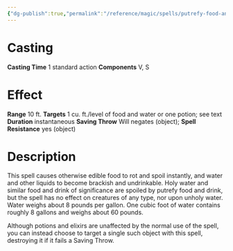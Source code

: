 ```yaml
---
{"dg-publish":true,"permalink":"/reference/magic/spells/putrefy-food-and-drink/","dgHomeLink":true,"dgPassFrontmatter":false}
---
```



# Casting
**Casting Time** 1 standard action
**Components** V, S

# Effect
**Range** 10 ft.
**Targets** 1 cu. ft./level of food and water or one potion; see text
**Duration** instantaneous
**Saving Throw** Will negates (object); **Spell Resistance** yes (object)

# Description
This spell causes otherwise edible food to rot and spoil instantly, and water and other liquids to become brackish and undrinkable. Holy water and similar food and drink of significance are spoiled by putrefy food and drink, but the spell has no effect on creatures of any type, nor upon unholy water. Water weighs about 8 pounds per gallon. One cubic foot of water contains roughly 8 gallons and weighs about 60 pounds.

Although potions and elixirs are unaffected by the normal use of the spell, you can instead choose to target a single such object with this spell, destroying it if it fails a Saving Throw.